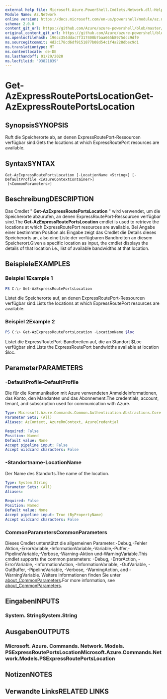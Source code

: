 ```yaml
---
external help file: Microsoft.Azure.PowerShell.Cmdlets.Network.dll-Help.xml
Module Name: Az.Network
online version: https://docs.microsoft.com/en-us/powershell/module/az.network/get-azexpressrouteportslocation
schema: 2.0.0
content_git_url: https://github.com/Azure/azure-powershell/blob/master/src/Network/Network/help/Get-AzExpressRoutePortsLocation.md
original_content_git_url: https://github.com/Azure/azure-powershell/blob/master/src/Network/Network/help/Get-AzExpressRoutePortsLocation.md
ms.openlocfilehash: 196cc354ddac7f317400b7baa665b8975dcc9df9
ms.sourcegitcommit: 4d2c178cd6df9151877b08d54c1f4a228dbec9d1
ms.translationtype: MT
ms.contentlocale: de-DE
ms.lasthandoff: 01/29/2020
ms.locfileid: "93821839"
---
```

# <span data-ttu-id="496a3-101">Get-AzExpressRoutePortsLocation</span><span class="sxs-lookup"><span data-stu-id="496a3-101">Get-AzExpressRoutePortsLocation</span></span>

## <span data-ttu-id="496a3-102">Synopsis</span><span class="sxs-lookup"><span data-stu-id="496a3-102">SYNOPSIS</span></span>
<span data-ttu-id="496a3-103">Ruft die Speicherorte ab, an denen ExpressRoutePort-Ressourcen verfügbar sind.</span><span class="sxs-lookup"><span data-stu-id="496a3-103">Gets the locations at which ExpressRoutePort resources are available.</span></span>

## <span data-ttu-id="496a3-104">Syntax</span><span class="sxs-lookup"><span data-stu-id="496a3-104">SYNTAX</span></span>

```
Get-AzExpressRoutePortsLocation [-LocationName <String>] [-DefaultProfile <IAzureContextContainer>]
 [<CommonParameters>]
```

## <span data-ttu-id="496a3-105">Beschreibung</span><span class="sxs-lookup"><span data-stu-id="496a3-105">DESCRIPTION</span></span>
<span data-ttu-id="496a3-106">Das Cmdlet " **Get-AzExpressRoutePortsLocation** " wird verwendet, um die Speicherorte abzurufen, an denen ExpressRoutePort-Ressourcen verfügbar sind.</span><span class="sxs-lookup"><span data-stu-id="496a3-106">The **Get-AzExpressRoutePortsLocation** cmdlet is used to retrieve the locations at which ExpressRoutePort resources are available.</span></span> <span data-ttu-id="496a3-107">Bei Angabe einer bestimmten Position als Eingabe zeigt das Cmdlet die Details dieses Speicherorts an, also eine Liste der verfügbaren Bandbreiten an diesem Speicherort.</span><span class="sxs-lookup"><span data-stu-id="496a3-107">Given a specific location as input, the cmdlet displays the details of that location i.e., list of available bandwidths at that location.</span></span>

## <span data-ttu-id="496a3-108">Beispiele</span><span class="sxs-lookup"><span data-stu-id="496a3-108">EXAMPLES</span></span>

### <span data-ttu-id="496a3-109">Beispiel 1</span><span class="sxs-lookup"><span data-stu-id="496a3-109">Example 1</span></span>
```powershell
PS C:\> Get-AzExpressRoutePortsLocation
```

<span data-ttu-id="496a3-110">Listet die Speicherorte auf, an denen ExpressRoutePort-Ressourcen verfügbar sind.</span><span class="sxs-lookup"><span data-stu-id="496a3-110">Lists the locations at which ExpressRoutePort resources are available.</span></span>

### <span data-ttu-id="496a3-111">Beispiel 2</span><span class="sxs-lookup"><span data-stu-id="496a3-111">Example 2</span></span>
```powershell
PS C:\> Get-AzExpressRoutePortsLocation -LocationName $loc
```

<span data-ttu-id="496a3-112">Listet die ExpressRoutePort-Bandbreiten auf, die an Standort $Loc verfügbar sind.</span><span class="sxs-lookup"><span data-stu-id="496a3-112">Lists the ExpressRoutePort bandwidths available at location $loc.</span></span>

## <span data-ttu-id="496a3-113">Parameter</span><span class="sxs-lookup"><span data-stu-id="496a3-113">PARAMETERS</span></span>

### <span data-ttu-id="496a3-114">-DefaultProfile</span><span class="sxs-lookup"><span data-stu-id="496a3-114">-DefaultProfile</span></span>
<span data-ttu-id="496a3-115">Die für die Kommunikation mit Azure verwendeten Anmeldeinformationen, das Konto, den Mandanten und das Abonnement.</span><span class="sxs-lookup"><span data-stu-id="496a3-115">The credentials, account, tenant, and subscription used for communication with Azure.</span></span>

```yaml
Type: Microsoft.Azure.Commands.Common.Authentication.Abstractions.Core.IAzureContextContainer
Parameter Sets: (All)
Aliases: AzContext, AzureRmContext, AzureCredential

Required: False
Position: Named
Default value: None
Accept pipeline input: False
Accept wildcard characters: False
```

### <span data-ttu-id="496a3-116">-Standortname</span><span class="sxs-lookup"><span data-stu-id="496a3-116">-LocationName</span></span>
<span data-ttu-id="496a3-117">Der Name des Standorts.</span><span class="sxs-lookup"><span data-stu-id="496a3-117">The name of the location.</span></span>

```yaml
Type: System.String
Parameter Sets: (All)
Aliases:

Required: False
Position: Named
Default value: None
Accept pipeline input: True (ByPropertyName)
Accept wildcard characters: False
```

### <span data-ttu-id="496a3-118">CommonParameters</span><span class="sxs-lookup"><span data-stu-id="496a3-118">CommonParameters</span></span>
<span data-ttu-id="496a3-119">Dieses Cmdlet unterstützt die allgemeinen Parameter:-Debug,-Fehler Aktion,-ErrorVariable,-InformationVariable,-Variable,-Puffer,-PipelineVariable,-Verbose,-Warning-Aktion und-WarningVariable.</span><span class="sxs-lookup"><span data-stu-id="496a3-119">This cmdlet supports the common parameters: -Debug, -ErrorAction, -ErrorVariable, -InformationAction, -InformationVariable, -OutVariable, -OutBuffer, -PipelineVariable, -Verbose, -WarningAction, and -WarningVariable.</span></span> <span data-ttu-id="496a3-120">Weitere Informationen finden Sie unter [about_CommonParameters](https://go.microsoft.com/fwlink/?LinkID=113216).</span><span class="sxs-lookup"><span data-stu-id="496a3-120">For more information, see [about_CommonParameters](https://go.microsoft.com/fwlink/?LinkID=113216).</span></span>

## <span data-ttu-id="496a3-121">Eingaben</span><span class="sxs-lookup"><span data-stu-id="496a3-121">INPUTS</span></span>

### <span data-ttu-id="496a3-122">System. String</span><span class="sxs-lookup"><span data-stu-id="496a3-122">System.String</span></span>

## <span data-ttu-id="496a3-123">Ausgaben</span><span class="sxs-lookup"><span data-stu-id="496a3-123">OUTPUTS</span></span>

### <span data-ttu-id="496a3-124">Microsoft. Azure. Commands. Network. Models. PSExpressRoutePortsLocation</span><span class="sxs-lookup"><span data-stu-id="496a3-124">Microsoft.Azure.Commands.Network.Models.PSExpressRoutePortsLocation</span></span>

## <span data-ttu-id="496a3-125">Notizen</span><span class="sxs-lookup"><span data-stu-id="496a3-125">NOTES</span></span>

## <span data-ttu-id="496a3-126">Verwandte Links</span><span class="sxs-lookup"><span data-stu-id="496a3-126">RELATED LINKS</span></span>
